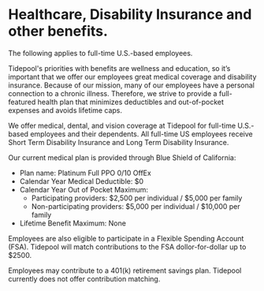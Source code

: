 # Healthcare, Disability Insurance and other benefits.

The following applies to full-time U.S.-based employees.

Tidepool's priorities with benefits are wellness and education, so it’s important that we offer our employees great medical coverage and disability insurance. Because of our mission, many of our employees have a personal connection to a chronic illness. Therefore, we strive to provide a full-featured health plan that minimizes deductibles and out-of-pocket expenses and avoids lifetime caps.

We offer medical, dental, and vision coverage at Tidepool for full-time U.S.-based employees and their dependents. All full-time US employees receive Short Term Disability Insurance and Long Term Disability Insurance.

Our current medical plan is provided through Blue Shield of California:
* Plan name: Platinum Full PPO 0/10 OffEx
* Calendar Year Medical Deductible: $0
* Calendar Year Out of Pocket Maximum:
    * Participating providers: $2,500 per individual / $5,000 per family
    * Non-participating providers: $5,000 per individual / $10,000 per family
* Lifetime Benefit Maximum: None

Employees are also eligible to participate in a Flexible Spending Account (FSA). Tidepool will match contributions to the FSA dollor-for-dollar up to $2500.

Employees may contribute to a 401(k) retirement savings plan. Tidepool currently does not offer contribution matching.
